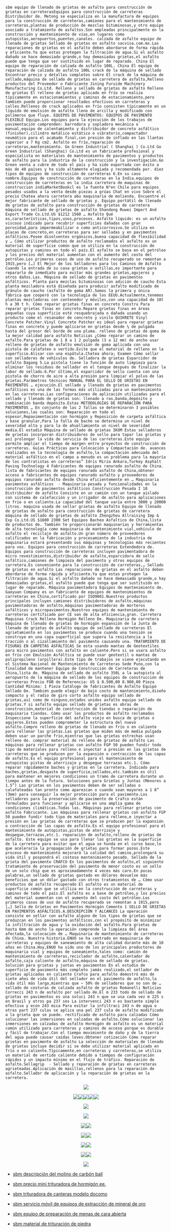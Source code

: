 
```
sbm equipo de llenado de grietas de asfalto para construcción de grietas en carreterasEquipos para construcción de carreteras Distribuidor de. Metong se especializa en la manufactura de equipos para la construcción de carreteras,camiones para el mantenimiento de carreteras,plantas de producción de mezclas bituminosas,y otro equipo asociado a tratamiento de asfaltos.Son empleadas principalmente en la construcción y mantenimiento de vías,en lugares como autopistas,aeropuertos,puentes,canales. calzada de asfalto equipo de llenado de grietas Sellado de grietas en asfalto sacvisa.com.mx.Las reparaciones de grietas en el asfalto deben abordarse de forma rápida y eficiente.Ya que estas protegen la filtración de agua.Si el asfalto dañado se hace demasiado grande,o hay demasiadas grietas,el asfalto puede que tenga que ser sustituido en lugar de reparado. China El equipo de reparación de calzada de asfalto 100L. China El equipo de reparación de calzada de asfalto 100L crack de la máquina de sellado Encontrar precio y detalles completos sobre El crack de la máquina de sellado,máquina de sellado de grietas en carretera de asfalto,Relleno productos del Proveedor o Fabricante Jining Furuide Machinery Manufacturing Co.Ltd. Relleno y sellado de grietas de asfalto Relleno de grietas El relleno de grietas aplicado en frío se realiza típicamente en estacionamientos y caminos de estacionamiento,pero también puede proporcionar resultados efectivos en carreteras y calles.Rellenos de crack aplicados en frío consisten típicamente en un líquido de emulsión de asfalto lleno de arcilla y modificado con polímeros que fluye. EQUIPOS DE PAVIMENTOS: EQUIPOS DE PAVIMENTO FLEXIBLE Equipo.Los equipos para la ejecución de los trabajos de pavimentación comprenden: barredora y sopladora mecánica o manual,equipo de calentamiento y distribuidor de concreto asfáltico (finisher),cilindro metálico estático o vibratorio,compactador neumático para el acabado final,con presión de inflado en las llantas superior a 7 Kg cm2. Asfalto en frío,reparación de carreteras,mantenimiento. Go Green Industrial ( Shanghai ) Co.Ltd Go Green Industrial (Shanghai) Co.Ltd es un fabricante profesional y especialista en materiales de mantenimiento de pavimentos y productos de asfalto para la industria de la construcción y la investigación.Go Green venta a cubre de todo el país y ha sido exportada con éxito a más de 40 países y ha sido altamente elogiada y recomendada por. diez tipos de equipos de construcción de carreteras 6.En su caso nombre.Equipos de construcción de carreteras en la India.equipos de construcción de carreteras en la india carretera de maquinas de construccion indiaMarketBookcl es la fuente N°en Chile para equipos pesados usados a la venta desde piezas a grúas Chat en vivo Sobre el precio Chatea ahora carretera abu maquinaria de molienda. Encuentre el mejor fabricante de sellado de grietas y. Equipo portátil de llenado de grietas de asfalto para construcción de grietas de carretera máquina de sellado de grietas de asfalto Shandong Ruwei Import And Export Trade Co.Ltd.US $1212 1560 … Asfalto Qué es,características,tipos,usos,procesos. Asfalto líquido: es un asfalto viscoso indicado para recubrir superficies dañadas con gran porosidad,para impermeabilizar o como anticorrosivo.Se utiliza en placas de concreto,en carreteras para ser selladas y en pavimentos asfálticos.Posee disolventes orgánicos,buena capacidad de flexibilidad y … Cómo utilizar productos de asfalto reclamados el asfalto es un material de superficie común que se utiliza en la construcción de autopistas y caminos en todo el país.El asfalto se basa en el petróleo y los precios del material aumentan con el aumento del costo del petróleo.Los primeros casos de uso de asfalto recuperado se remontan a 1915,pero […] El Mejor de los Selladores para los Caminos de Asfalto Cuando la entrada de su casa grietas o astillas,es importante para repararlo de inmediato para evitar más grandes grietas,agujeros y otros daños.Las. Máquina de sellado de grietas en pavimentos asfálticos. Planta para mezclas bituminosas con adición de caucho Esta planta mezcladora está diseñada para producir asfalto modificado de gránulo de caucho (asfalto de goma AR).Somos la primera y única fábrica que cooperó con la tecnología de los EEUU.Actualmente,tenemos plantas mezcladoras con contenedor y móviles,con una capacidad de 10t h a 30 t h. Cómo reparar grietas finas en concreto Constru Para reparar grietas finas en concreto.Repare grietas finas en áreas pequeñas cuya superficie esté resquebrajada o dañada usando un producto como el resanador de concreto y vinilo QUIKRETE Vinyl Concrete Patcher.Vinyl Concrete Patcher es ideal para reparar grietas finas en concreto y puede aplicarse en grietas desde ¼ de pulgada hasta del grosor del borde de una pluma. relleno de grietas de goma de la mejor calidad para asfalto Noticias ¿Cómo reparar un camino de asfalto.Para grietas de 1 8 a 1 2 pulgada (3 a 12 mm) de ancho usar relleno de grietas de asfalto emulsión de goma aplicada con una pistola de calafateo o vertido.Evite que el material de relleno en la superficie.Alisar con una espátula.Chatea ahora; Examen Cómo sellar con selladores de vehículos de. Selladora de grietas Esparcidor de asfalto Dagang 5.La pistola tiene la función de auto limpieza para eliminar los residuos de sellador en el tanque después de finalizar la labor de sellado.6.Por último,el esparcidor de sello cuenta con una pistola de chorro de aire a alta presión para limpiar el polvo de las grietas.Parámetros técnicos MANUAL PARA EL SELLO DE GRIETAS EN PAVIMENTOS … ejecución.El sellado y llenado de grietas en pavimentos asfálticos es una de las formas más utilizadas para un mantenimiento en las carreteras.Las configuraciones de aplicación utilizadas para el sellado y llenado de grietas son: llenado a ras,banda,depósito y combinación banda depósito.Estas METODOLOGÍAS DE REPARACIÓN PARA PAVIMENTOS … En conjunto de las 2 fallas se determinaron 3 posibles soluciones,las cuales son: Reparación en todo el espesor,Repavimentación con hormigón y Reposición de carpeta asfáltica y base granular,Para la falla de bache se determina un nivel de severidad alta y para la de ahuellamiento un nivel de severidad media.El estudio Máquina de sellado de grietas IKOM Estas selladoras de grietas incorporan distribuidores de sello para tapar las grietas y así prolongar la vida de servicio de las carreteras.Este equipo permite ampliar el tiempo de margen entre proyectos de construcción de carreteras. Guías Prácticas para Colocación y Compactación de. avances realizados en la tecnología de asfalto,la compactación adecuada del material asfáltico en el campo a menudo es un problema para la mayoría de los contratistas en carreteras” Idris Mirza Ankara,Turkey Asphalt Paving Technology 4 Fabricantes de equipos ranurado asfalto de China. lista de fabricantes de equipos ranurado asfalto de China,obtener acceso a fabricantes de equipos ranurado asfalto y proveedores de equipos ranurado asfalto desde China eficientemente en … Maquinaria pavimentos asfálticos  · Maquinaria pesada y funcionalidades en la construcción de pavimentos asfálticos Construcción Pesada I 18 Distribuidor de asfalto Consiste en un camión con un tanque aislado con sistema de calefacción y un irrigador de asfalto para aplicaciones en frio o en caliente.La capacidad del tanque varía entre 3000 y 20000 litros. maquina usada de sellar grietas de asfalto Equipo de llenado de grietas de asfalto para construcción de grietas de carretera máquina de sellado de grietas de asfalto Zhengzhou Allraising Imp & Exp Co.Ltd.US $1600 2300 Set Equipos Bacheo Asfaltico de China,lista de productos de. También te proporcionarán maquinarias y herramientas de alta tecnología como maquinaria de mantenimiento vial,vehículo de asfalto el reciclaje de asfalto.Un gran número de proveedores calificados en la fabricación y procesamiento de la industria de maquinaria estará presentando sus máquinas y tecnologías más recientes para vos. Equipos para construcción de carreteras Extendedora de. Equipos para construcción de carreteras incluyen pavimentadora de micro revestimientos,distribuidor de asfalto,esparcidora de sello asfáltico,camiones de limpieza del pavimento y otros equipos de carretera.Es conveniente para la construcción de carreteras,… Sellado de grietas en asfalto Las reparaciones de grietas en el asfalto deben abordarse de forma rápida y eficiente.Ya que estas protegen la filtración de agua.Si el asfalto dañado se hace demasiado grande,o hay demasiadas grietas,el asfalto puede que tenga que ser sustituido en lugar de reparado. Máquina pavimentadora Equipos de mantenimiento de. Gaoyuan Company es un fabricante de equipos de mantenimientos de carreteras en China,certificado por ISO9001.Nuestros productos principales incluyen camiones distribuidores de asfalto,máquinas pavimentadoras de asfalto,máquinas pavimentadoras de morteros asfálticos y micropavimentos.Nuestros equipos de mantenimiento de carreteras certificado por CE son de alta eficiencia,gran. Carretera Maquinas Crack Relleno Hormigón Relleno De. Maquinaria de carretera máquina de llenado de grietas de hormigón expansión de la Junta de llenado de grietas de asfalto equipo de sellado de carreteras El agrietamiento en los pavimentos se produce cuando una tensión se construye en una capa superficial que supera la resistencia a la tracción o al cizallamiento del pavimento causando una. TRATAMIENTO DE FISURAS EN CARPETAS ASFÁLTICAS Se esta usando mantas de Geotextiles para micro pavimentos con asfalto en caliente.Pero si se usara asfalto en frío con Emulsión Asfáltica se puede usar geotextil o mantas de polipropileno (arpillera).Este tipo de trabajos se viene ejecutando en el Sistema Nacional de Mantenimiento de Carreteras Sede Puno,con la finalidad de mantener Equipo de Construcción de Carreteras de China,lista de. Máquina de sellado de asfalto 350L a la autopista al aeropuerto de la máquina de sellado de los equipos de construcción de carreteras Precio FOB de Referencia: US $ 8.500,00 8.900,00 Pieza Cantidad Mínima: 1 Pieza Catálogo de fabricantes de Asfalto Equipo Sellado De. También puede elegir de bajo costo de mantenimiento,diseño compacto y el radio de giro corto asfalto equipo sellado de grietas,así como de ninguno,estados unidos asfalto equipo sellado de grietas.Y si asfalto equipo sellado de grietas es obras de construcción,material de construcción de tiendas o reparación de maquinaria tiendas. Cómo usar los productos de asfalto reclamados Inspeccione la superficie del asfalto viejo en busca de grietas o agujeros.Estos pueden comprometer la estructura del nuevo asfalto.Compre relleno de grietas de llenado en frío o en caliente para rellenar las grietas.Las grietas que miden más de media pulgada deben usar un parche frío,mientras que las grietas estrechas usan relleno de. comprar material de relleno de grietas de asfalto Las máquinas para rellenar grietas con asfalto FGP 50 pueden fundir todo tipo de materiales para relleno e inyectar a presión en las grietas de carreteras que se producen por la expansión o contracción de las capas de asfalto.Es el equipo profesional para el mantenimiento de autopistas pistas de aterrizaje y despegue terrazas etc.1. Cómo reparar rápidamente baches y grietas en la carretera. Indicado para baches,grietas,desgaste de superficie,sellados,etc.también es útil para mantener en mejores condiciones un tramo de carretera durante un tiempo antes de la futura. Soluciones para Grietas y Juntas (Menores a 1.5”) Las grietas en los pavimentos deben de ser selladas o calafateadas tan pronto como aparezcan o cuando sean mayores a 1 8” (3mm) para conseguir la mejor protección para el pavimento.Los selladores para la preservación de pavimento de Crafco están formulados para funcionar y aplicarse en una amplia gama de condiciones climáticas.Todas las. Máquinas para rellenar grietas con asfalto Fabricante. Las máquinas para rellenar grietas con asfalto FGP 50 pueden fundir todo tipo de materiales para relleno,e inyectar a presión en las grietas de carreteras que se producen por la expansión o contracción de las capas de asfalto.Es el equipo profesional para el mantenimiento de autopistas,pistas de aterrizaje y despegue,terrazas,etc.1. reparación de asfalto,relleno de grietas de asfalto. Este equipo se usa para llenar las grietas en la superficie de la carretera para evitar que el agua se hunda en el curso base,lo que aceleraría la propagación de grietas para formar pozos.Este proceso de mantenimiento mejorará la calidad del camino,prolongará su vida útil y pospondrá el costoso mantenimiento pesado. Sellado de la grieta del pavimento CRAFCO En los pavimentos de asfalto,el siguiente tratamiento de preservación del pavimento de menor costo es un sello de un solo chip que es aproximadamente 4 veces más caro.En pocas palabras,un sellado de grietas gastado en dólares devuelve más beneficios que un dólar gastado con otros tratamientos de … Cómo usar productos de asfalto recuperado El asfalto es un material de superficie común que se utiliza en la construcción de carreteras y caminos de todo el país.El asfalto es a base de petróleo,y los precios del material aumentan con el aumento del costo del petróleo.Los primeros casos de uso de asfalto recuperado se remontan a 1915,pero […] Sello de Grietas en Pavimentos Hormigón Cemento 1 SELLO DE GRIETAS EN PAVIMENTOS ASFÁLTICOS.A.DESCRIPCIÓN Y ALCANCES La operación consiste en sellar con asfalto alguno de los tipos de grietas que se produzcan en los pavimentos asfálticos,con el propósito de minimizar la infiltración de agua y la oxidación del asfalto.Para grietas de hasta 6mm de ancho la operación comprende la limpieza del área afectada,la colocación de … Maquinaria de mantenimiento de carreteras de China. Nuestra historia.ENUO se ha centrado en maquinaria de carreteras y equipos de saneamiento de alta calidad durante más de 10 años en China.Hoy,ENUO ha sido uno de los principales productores de maquinaria vial y equipos de saneamiento,tales como: camión de mantenimiento de carreteras,reciclador de asfalto,calentador de asfalto,caja caliente de asfalto,máquina de sellado de grietas. Solución para grietas y juntas en pavimentos En el estudio de superficie de pavimento más completo jamás realizado,el sellador de grietas aplicadas en caliente Crafco para asfalto demostró más de siete años de vida útil del sellador en el pavimento de asfalto,la vida útil más larga,mientras que ~ 50% de selladores que no son de … sellado de costuras de calzada asfalto de grietas Romanelli Noticias Correcci 243 n de asfalto por sellado de.El m 233 todo de sellado de grietas en pavimentos es una soluci 243 n que se usa cada vez m 225 s en Brasil y otros pa 237 ses La intervenci 243 n es bastante simple efectiva y econ 243 mica Para evitar la infiltraci 243 n de agua o otras part 237 culas se aplica una pel 237 cula de asfalto modificado a la grieta que se puede. rectificado de asfalto para calzadas Cómo solucionar las inmersiones en calzadas de asfalto.Cómo solucionar las inmersiones en calzadas de asfalto Hormigón de asfalto es un material común utilizado para carreteras y caminos de acceso porque es durable y fácil de trabajar.Con el tiempo movimiento de daño y de la tierra del agua puede causar caídas leves.Obtener cotización Cómo reparar grietas en pavimento de asfalto La selección de materiales de llenado de grietas incluye decidir si se debe utilizar material aplicado en frío o en caliente.Típicamente,en carreteras y carreteras,se utiliza un material de vertido caliente debido a tiempos de configuración rápidos y un impacto mínimo en el flujo de tráfico. Reparación de asfalto.Sellagrip  · Sellado y reparación de grietas en carreteras agrieteadas.Aplicación de masillas,rellenos para la reparación de asfalto.Sellador de aplicación y la reparación de grietas en la carretera. 
```

<div align="center">

<a href="https://es-crusher.shibang-china.com/github&k=sbm+equipo+de+llenado+de+grietas+de+asfalto+para+construcci%C3%B3n+de+grietas+en+carreteras"><img src="https://static.shibang-china.com/es/crusher/logo.jpg"></a>

<a href="https://es-crusher.shibang-china.com/github&k=sbm+equipo+de+llenado+de+grietas+de+asfalto+para+construcci%C3%B3n+de+grietas+en+carreteras"><img src="https://static.shibang-china.com/es/crusher/index.jpg"></a><a href="https://es-crusher.shibang-china.com/material.htmlgithub&k=sbm+equipo+de+llenado+de+grietas+de+asfalto+para+construcci%C3%B3n+de+grietas+en+carreteras"><img src="https://static.shibang-china.com/es/crusher/material.jpg"></a><a href="https://es-crusher.shibang-china.com/application.htmlgithub&k=sbm+equipo+de+llenado+de+grietas+de+asfalto+para+construcci%C3%B3n+de+grietas+en+carreteras"><img src="https://static.shibang-china.com/es/crusher/application.jpg"></a><a href="https://es-crusher.shibang-china.com/aboutus.htmlgithub&k=sbm+equipo+de+llenado+de+grietas+de+asfalto+para+construcci%C3%B3n+de+grietas+en+carreteras"><img src="https://static.shibang-china.com/es/crusher/aboutus.jpg"></a><a href="https://es-crusher.shibang-china.com/contact.htmlgithub&k=sbm+equipo+de+llenado+de+grietas+de+asfalto+para+construcci%C3%B3n+de+grietas+en+carreteras"><img src="https://static.shibang-china.com/es/crusher/contact.jpg"></a>

<a href="https://es-crusher.shibang-china.com/github&k=sbm+equipo+de+llenado+de+grietas+de+asfalto+para+construcci%C3%B3n+de+grietas+en+carreteras"><img src="https://static.shibang-china.com/es/crusher/banner.jpg"></a>

<a href="https://swt.shibang-china.com/github&k=sbm+equipo+de+llenado+de+grietas+de+asfalto+para+construcci%C3%B3n+de+grietas+en+carreteras"><img src="https://static.shibang-china.com/es/crusher/text.jpg"></a>

<a href="https://swt.shibang-china.com/github&k=sbm+equipo+de+llenado+de+grietas+de+asfalto+para+construcci%C3%B3n+de+grietas+en+carreteras"><img src="https://static.shibang-china.com/es/crusher/chat.jpg"></a><a href="https://es-crusher.shibang-china.com/contact.htmlgithub&k=sbm+equipo+de+llenado+de+grietas+de+asfalto+para+construcci%C3%B3n+de+grietas+en+carreteras"><img src="https://static.shibang-china.com/es/crusher/message.jpg"></a>

<a href="https://es-crusher.shibang-china.com/products/pe.htmlgithub&k=sbm+equipo+de+llenado+de+grietas+de+asfalto+para+construcci%C3%B3n+de+grietas+en+carreteras"><img src="https://static.shibang-china.com/es/crusher/pe.jpg"></a><a href="https://es-crusher.shibang-china.com/products/pf.htmlgithub&k=sbm+equipo+de+llenado+de+grietas+de+asfalto+para+construcci%C3%B3n+de+grietas+en+carreteras"><img src="https://static.shibang-china.com/es/crusher/pf.jpg"></a>

<a href="https://es-crusher.shibang-china.com/products/hpt.htmlgithub&k=sbm+equipo+de+llenado+de+grietas+de+asfalto+para+construcci%C3%B3n+de+grietas+en+carreteras"><img src="https://static.shibang-china.com/es/crusher/hpt.jpg"></a><a href="https://es-crusher.shibang-china.com/products/vsi.htmlgithub&k=sbm+equipo+de+llenado+de+grietas+de+asfalto+para+construcci%C3%B3n+de+grietas+en+carreteras"><img src="https://static.shibang-china.com/es/crusher/vsi.jpg"></a>

<a href="https://es-crusher.shibang-china.com/products/klv.htmlgithub&k=sbm+equipo+de+llenado+de+grietas+de+asfalto+para+construcci%C3%B3n+de+grietas+en+carreteras"><img src="https://static.shibang-china.com/es/crusher/klv.jpg"></a><a href="https://es-crusher.shibang-china.com/products/portable.htmlgithub&k=sbm+equipo+de+llenado+de+grietas+de+asfalto+para+construcci%C3%B3n+de+grietas+en+carreteras"><img src="https://static.shibang-china.com/es/crusher/portable.jpg"></a>

<a href="https://swt.shibang-china.com/github&k=sbm+equipo+de+llenado+de+grietas+de+asfalto+para+construcci%C3%B3n+de+grietas+en+carreteras"><img src="https://static.shibang-china.com/es/crusher/case.jpg"></a>

</div>


* [sbm descripción del molino de carbón ball](sbm%20descripci%C3%B3n%20del%20molino%20de%20carb%C3%B3n%20ball.md)

* [sbm precio mini trituradora de hormigón ee.](sbm%20precio%20mini%20trituradora%20de%20hormig%C3%B3n%20ee..md)

* [sbm trituradora de canteras modelo docomo](sbm%20trituradora%20de%20canteras%20modelo%20docomo.md)

* [sbm servicio móvil de equipos de extracción de mineral de oro](sbm%20servicio%20m%C3%B3vil%20de%20equipos%20de%20extracci%C3%B3n%20de%20mineral%20de%20oro.md)

* [sbm equipo de preparación de menas de cara abierta](sbm%20equipo%20de%20preparaci%C3%B3n%20de%20menas%20de%20cara%20abierta.md)

* [sbm material de trituración de piedra](sbm%20material%20de%20trituraci%C3%B3n%20de%20piedra.md)